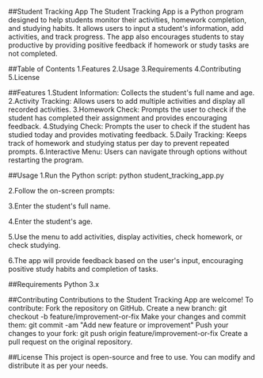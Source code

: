 ##Student Tracking App
The Student Tracking App is a Python program designed to help students monitor their activities, homework completion, and studying habits. It allows users to input a student's information, add activities, and track progress. The app also encourages students to stay productive by providing positive feedback if homework or study tasks are not completed.

##Table of Contents
1.Features
2.Usage
3.Requirements
4.Contributing
5.License

##Features
1.Student Information: Collects the student's full name and age.
2.Activity Tracking: Allows users to add multiple activities and display all recorded activities.
3.Homework Check: Prompts the user to check if the student has completed their assignment and provides encouraging feedback.
4.Studying Check: Prompts the user to check if the student has studied today and provides motivating feedback.
5.Daily Tracking: Keeps track of homework and studying status per day to prevent repeated prompts.
6.Interactive Menu: Users can navigate through options without restarting the program.

##Usage
1.Run the Python script:
python student_tracking_app.py

2.Follow the on-screen prompts:

3.Enter the student's full name.

4.Enter the student's age.

5.Use the menu to add activities, display activities, check homework, or check studying.

6.The app will provide feedback based on the user's input, encouraging positive study habits and completion of tasks.

##Requirements
Python 3.x

##Contributing
Contributions to the Student Tracking App are welcome! To contribute:
Fork the repository on GitHub.
Create a new branch:
git checkout -b feature/improvement-or-fix
Make your changes and commit them:
git commit -am "Add new feature or improvement"
Push your changes to your fork:
git push origin feature/improvement-or-fix
Create a pull request on the original repository.

##License
This project is open-source and free to use. You can modify and distribute it as per your needs.

